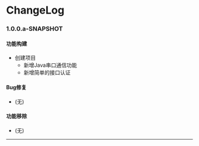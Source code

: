 # ChangeLog

### 1.0.0.a-SNAPSHOT

#### 功能构建

- 创建项目
  - 新增Java串口通信功能
  - 新增简单的接口认证

#### Bug修复

- (无)

#### 功能移除

- (无)

---
